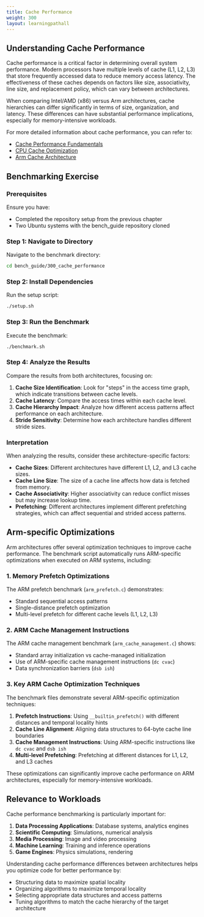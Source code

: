 ```yaml
---
title: Cache Performance
weight: 300
layout: learningpathall
---
```


## Understanding Cache Performance

Cache performance is a critical factor in determining overall system performance. Modern processors have multiple levels of cache (L1, L2, L3) that store frequently accessed data to reduce memory access latency. The effectiveness of these caches depends on factors like size, associativity, line size, and replacement policy, which can vary between architectures.

When comparing Intel/AMD (x86) versus Arm architectures, cache hierarchies can differ significantly in terms of size, organization, and latency. These differences can have substantial performance implications, especially for memory-intensive workloads.

For more detailed information about cache performance, you can refer to:
- [Cache Performance Fundamentals](https://www.cs.cornell.edu/courses/cs3410/2013sp/lecture/18-caches3-w.pdf)
- [CPU Cache Optimization](https://www.intel.com/content/dam/develop/external/us/en/documents/introduction-to-intel-cache-optimization-254438.pdf)
- [Arm Cache Architecture](https://developer.arm.com/documentation/den0024/a/Memory-Ordering/Memory-hierarchy)

## Benchmarking Exercise

### Prerequisites

Ensure you have:
- Completed the repository setup from the previous chapter
- Two Ubuntu systems with the bench_guide repository cloned

### Step 1: Navigate to Directory

Navigate to the benchmark directory:

```bash
cd bench_guide/300_cache_performance
```

### Step 2: Install Dependencies

Run the setup script:

```bash
./setup.sh
```

### Step 3: Run the Benchmark

Execute the benchmark:

```bash
./benchmark.sh
```

### Step 4: Analyze the Results

Compare the results from both architectures, focusing on:

1. **Cache Size Identification**: Look for "steps" in the access time graph, which indicate transitions between cache levels.
2. **Cache Latency**: Compare the access times within each cache level.
3. **Cache Hierarchy Impact**: Analyze how different access patterns affect performance on each architecture.
4. **Stride Sensitivity**: Determine how each architecture handles different stride sizes.

### Interpretation

When analyzing the results, consider these architecture-specific factors:

- **Cache Sizes**: Different architectures have different L1, L2, and L3 cache sizes.
- **Cache Line Size**: The size of a cache line affects how data is fetched from memory.
- **Cache Associativity**: Higher associativity can reduce conflict misses but may increase lookup time.
- **Prefetching**: Different architectures implement different prefetching strategies, which can affect sequential and strided access patterns.

## Arm-specific Optimizations

Arm architectures offer several optimization techniques to improve cache performance. The benchmark script automatically runs ARM-specific optimizations when executed on ARM systems, including:

### 1. Memory Prefetch Optimizations

The ARM prefetch benchmark (`arm_prefetch.c`) demonstrates:
- Standard sequential access patterns
- Single-distance prefetch optimization
- Multi-level prefetch for different cache levels (L1, L2, L3)

### 2. ARM Cache Management Instructions

The ARM cache management benchmark (`arm_cache_management.c`) shows:
- Standard array initialization vs cache-managed initialization
- Use of ARM-specific cache management instructions (`dc cvac`)
- Data synchronization barriers (`dsb ish`)

### 3. Key ARM Cache Optimization Techniques

The benchmark files demonstrate several ARM-specific optimization techniques:

1. **Prefetch Instructions**: Using `__builtin_prefetch()` with different distances and temporal locality hints
2. **Cache Line Alignment**: Aligning data structures to 64-byte cache line boundaries
3. **Cache Management Instructions**: Using ARM-specific instructions like `dc cvac` and `dsb ish`
4. **Multi-level Prefetching**: Prefetching at different distances for L1, L2, and L3 caches

These optimizations can significantly improve cache performance on ARM architectures, especially for memory-intensive workloads.

## Relevance to Workloads

Cache performance benchmarking is particularly important for:

1. **Data Processing Applications**: Database systems, analytics engines
2. **Scientific Computing**: Simulations, numerical analysis
3. **Media Processing**: Image and video processing
4. **Machine Learning**: Training and inference operations
5. **Game Engines**: Physics simulations, rendering

Understanding cache performance differences between architectures helps you optimize code for better performance by:
- Structuring data to maximize spatial locality
- Organizing algorithms to maximize temporal locality
- Selecting appropriate data structures and access patterns
- Tuning algorithms to match the cache hierarchy of the target architecture